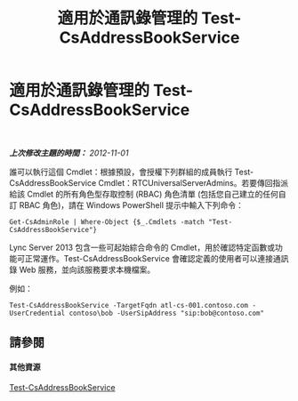 ﻿---
title: 適用於通訊錄管理的 Test-CsAddressBookService
TOCTitle: 適用於通訊錄管理的 Test-CsAddressBookService
ms:assetid: b88cea74-41fd-4c0e-9284-7135bff27a27
ms:mtpsurl: https://technet.microsoft.com/zh-tw/library/Gg429720(v=OCS.15)
ms:contentKeyID: 49292117
ms.date: 08/24/2015
mtps_version: v=OCS.15
ms.translationtype: HT
---

# 適用於通訊錄管理的 Test-CsAddressBookService

 

_**上次修改主題的時間：** 2012-11-01_

誰可以執行這個 Cmdlet：根據預設，會授權下列群組的成員執行 Test-CsAddressBookService Cmdlet：RTCUniversalServerAdmins。若要傳回指派給該 Cmdlet 的所有角色型存取控制 (RBAC) 角色清單 (包括您自己建立的任何自訂 RBAC 角色)，請在 Windows PowerShell 提示中輸入下列命令：

    Get-CsAdminRole | Where-Object {$_.Cmdlets -match "Test-CsAddressBookService"}

Lync Server 2013 包含一些可起始綜合命令的 Cmdlet，用於確認特定函數或功能可正常運作。Test-CsAddressBookService 會確認定義的使用者可以連接通訊錄 Web 服務，並向該服務要求本機檔案。

例如：

    Test-CsAddressBookService -TargetFqdn atl-cs-001.contoso.com -UserCredential contoso\bob -UserSipAddress "sip:bob@contoso.com"

## 請參閱

#### 其他資源

[Test-CsAddressBookService](https://docs.microsoft.com/en-us/powershell/module/skype/Test-CsAddressBookService)


